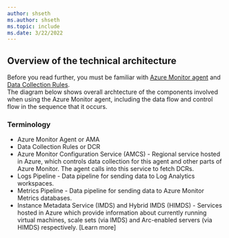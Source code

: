 ```yaml
---
author: shseth
ms.author: shseth
ms.topic: include
ms.date: 3/22/2022
---
```


## Overview of the technical architecture
Before you read further, you must be familiar with [Azure Monitor agent](./azure-monitor-agent-overview.md) and [Data Collection Rules](./data-collection-rule-azure-monitor-agent.md).  
The diagram below shows overall archtecture of the components involved when using the Azure Monitor agent, including the data flow and control flow in the sequence that it occurs.

### Terminology
- Azure Monitor Agent or AMA
- Data Collection Rules or DCR
- Azure Monitor Configuration Service (AMCS) - Regional service hosted in Azure, which controls data collection for this agent and other parts of Azure Monitor. The agent calls into this service to fetch DCRs.
- Logs Pipeline - Data pipeline for sending data to Log Analytics workspaces.
- Metrics Pipeline - Data pipeline for sending data to Azure Monitor Metrics databases.
- Instance Metadata Service (IMDS) and Hybrid IMDS (HIMDS) - Services hosted in Azure which provide information about currently running virtual machines, scale sets (via IMDS) and Arc-enabled servers (via HIMDS) respectively. [Learn more]